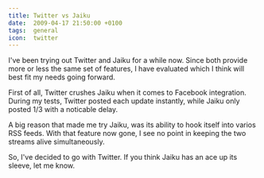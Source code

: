```yaml
---
title: Twitter vs Jaiku
date:  2009-04-17 21:50:00 +0100
tags:  general
icon:  twitter
---
```


I've been trying out Twitter and Jaiku for a while now. Since both provide more or less the same set of features, I have evaluated which I think will best fit my needs going forward.

First of all, Twitter crushes Jaiku when it comes to Facebook integration. During my tests, Twitter posted each update instantly, while Jaiku only posted 1/3 with a noticable delay.

A big reason that made me try Jaiku, was its ability to hook itself into varios RSS feeds. With that feature now gone, I see no point in keeping the two streams alive simultaneously.

So, I've decided to go with Twitter. If you think Jaiku has an ace up its sleeve, let me know.